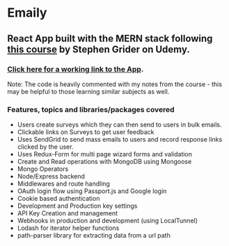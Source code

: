  
# Emaily

## React App built with the MERN stack following [this course](https://www.udemy.com/node-with-react-fullstack-web-development/learn/v4/overview) by Stephen Grider on Udemy. 

### [Click here for a working link to the App](https://guarded-shore-11838.herokuapp.com).

Note: The code is heavily commented with my notes from the course - this may be helpful to those learning similar subjects as well.

### Features, topics and libraries/packages covered

- Users create surveys which they can then send to users in bulk emails.
- Clickable links on Surveys to get user feedback
- Uses SendGrid to send mass emails to users and record response links clicked by the user.
- Uses Redux-Form for multi page wizard forms and validation
- Create and Read operations with MongoDB using Mongoose
- Mongo Operators
- Node/Express backend 
- Middlewares and route handling
- OAuth login flow using Passport.js and Google login
- Cookie based authentication
- Development and Production key settings 
- API Key Creation and management
- Webhooks in production and development (using LocalTunnel)
- Lodash for iterator helper functions
- path-parser library for extracting data from a url path
